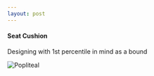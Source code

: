 ```yaml
---
layout: post
---
```


#### Seat Cushion

Designing with 1st percentile in mind as a bound

![Popliteal](https://cdn.rawgit.com/Ryan-Sheehan/plane-seats-design/dfed140a/images/popliteal.png)